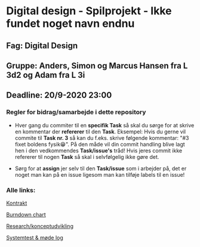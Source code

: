 # Digital design - Spilprojekt - Ikke fundet noget navn endnu

## Fag: Digital Design
## Gruppe: Anders, Simon og Marcus Hansen fra L 3d2 og Adam fra L 3i
## Deadline: 20/9-2020 23:00 

### Regler for bidrag/samarbejde i dette repository
- Hver gang du commiter til en **specifik Task** så skal du sørge for at skrive en kommentar der **refererer** til den **Task**.
  Eksempel: Hvis du gerne vil commite til **Task nr. 3** så kan du f.eks. skrive følgende kommentar: "#3 fixet boldens fysik😁".
  På den måde vil din commit handling blive lagt hen i den vedkommendes **Task/issue's** tråd!
  Hvis jeres commit ikke refererer til nogen **Task** så skal i selvfølgelig ikke gøre det.

- Sørg for at **assign** jer selv til den **Task/issue** som i arbejder på, det er noget man kan på en issue ligesom man kan tilføje labels til en issue!


### Alle links:
[Kontrakt](https://docs.google.com/document/d/1FPQ8lK82_9YS12Br9DDSNKvq-VzFkkrHa4gAM1HNmAQ/edit#heading=h.s3jqd56w71wu)

[Burndown chart](https://docs.google.com/spreadsheets/d/1ad0vFaMomc3kAA1uAfQk4jlSaKrf37qf4arZ8OYMKGI/edit#gid=0)

[Research/konceptudvikling](https://docs.google.com/document/d/1rDXTrh4v708c52kkT6NMVrcznjomAcxEcK7G-E5bdRw/edit#heading=h.s3jqd56w71wu)

[Systemtest & møde log](https://docs.google.com/document/d/1n4SVqC0cxq9Dyee62vQXEkkC1JDovs9coFi2jVX4n5g/edit)
